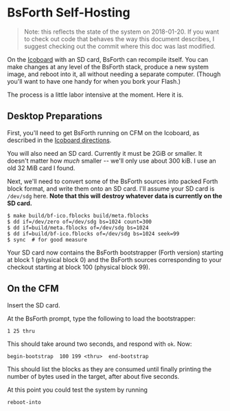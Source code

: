 BsForth Self-Hosting
====================

> Note: this reflects the state of the system on 2018-01-20. If you want to
> check out code that behaves the way this document describes, I suggest
> checking out the commit where this doc was last modified.

On the [Icoboard](icoboard.mkdn) with an SD card, BsForth can recompile itself.
You can make changes at any level of the BsForth stack, produce a new system
image, and reboot into it, all without needing a separate computer. (Though
you'll want to have one handy for when you bork your Flash.)

The process is a little labor intensive at the moment. Here it is.


Desktop Preparations
--------------------

First, you'll need to get BsForth running on CFM on the Icoboard, as described
in the [Icoboard directions](icoboard.mkdn).

You will also need an SD card. Currently it must be 2GiB or smaller. It doesn't
matter how *much* smaller -- we'll only use about 300 kiB. I use an old 32 MiB
card I found.

Next, we'll need to convert some of the BsForth sources into packed Forth block
format, and write them onto an SD card. I'll assume your SD card is `/dev/sdg`
here. **Note that this will destroy whatever data is currently on the SD card.**

    $ make build/bf-ico.fblocks build/meta.fblocks
    $ dd if=/dev/zero of=/dev/sdg bs=1024 count=300
    $ dd if=build/meta.fblocks of=/dev/sdg bs=1024
    $ dd if=build/bf-ico.fblocks of=/dev/sdg bs=1024 seek=99
    $ sync  # for good measure

Your SD card now contains the BsForth bootstrapper (Forth version) starting at
block 1 (physical block 0) and the BsForth sources corresponding to your
checkout starting at block 100 (physical block 99).


On the CFM
----------

Insert the SD card.

At the BsForth prompt, type the following to load the bootstrapper:

    1 25 thru

This should take around two seconds, and respond with `ok`. Now:

    begin-bootstrap  100 199 <thru>  end-bootstrap

This should list the blocks as they are consumed until finally printing the
number of bytes used in the target, after about five seconds.

At this point you could test the system by running
  
    reboot-into
